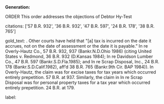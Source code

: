 **Generation:**

 <answer>
ORDER
This order addresses the objections of Debtor Hy-Test

citations: ['57 B.R. 932', '36 B.R. 932', '47 B.R. 597', '24 B.R. 178', '38 B.R. 765']

gold_text: . Other courts have held that "[a] tax is incurred on the date it accrues, not on the date of assessment or the date it is payable.” In re Overly-Hautz Co., 57 B.R. 932, 937 (Bankr.N.D.Ohio 1986) (citing United States v. Redmond, 36 B.R. 932 (D.Kansas 1984); In re Davidson Lumber Co., 47 B.R. 597 (Bankr.S.D.Fla.1985); and In re Scrap Disposal, Inc., 24 B.R. 178 (Bankr.S.D.Calif.1982), aff’d 38 B.R. 765 (Bankr.9th Cir. BAP 1984)). In Overly-Hautz, the claim was for excise taxes for tax years which occurred entirely prepetition. 57 B.R. at 937. Similarly, the claim in In re Scrap Disposal was for personal property taxes for a tax year which occurred entirely prepetition. 24 B.R. at 179.

label: 